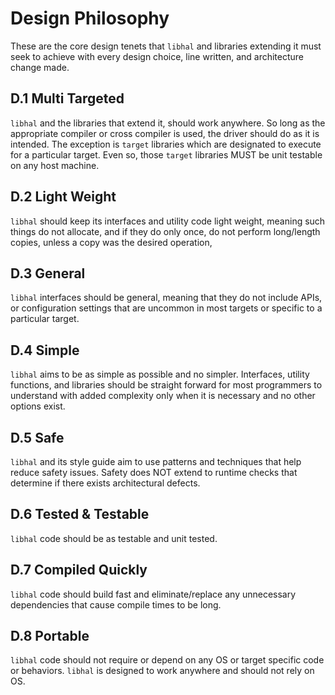 # Design Philosophy

These are the core design tenets that `libhal` and libraries extending it must
seek to achieve with every design choice, line written, and architecture change
made.

## D.1 Multi Targeted

`libhal` and the libraries that extend it, should work anywhere. So long as the
appropriate compiler or cross compiler is used, the driver should do as it is
intended. The exception is `target` libraries which are designated to execute
for a particular target. Even so, those `target` libraries MUST be unit testable
on any host machine.

## D.2 Light Weight

`libhal` should keep its interfaces and utility code light weight, meaning
such things do not allocate, and if they do only once, do not perform
long/length copies, unless a copy was the desired operation,

## D.3 General

`libhal` interfaces should be general, meaning that they do not include APIs, or
configuration settings that are uncommon in most targets or specific to a
particular target.

## D.4 Simple

`libhal` aims to be as simple as possible and no simpler. Interfaces, utility
functions, and libraries should be straight forward for most programmers
to understand with added complexity only when it is necessary and no other
options exist.

## D.5 Safe

`libhal` and its style guide aim to use patterns and techniques that help reduce
safety issues. Safety does NOT extend to runtime checks that determine if there
exists architectural defects.

## D.6 Tested & Testable

`libhal` code should be as testable and unit tested.

## D.7 Compiled Quickly

`libhal` code should build fast and eliminate/replace any unnecessary
dependencies that cause compile times to be long.

## D.8 Portable

`libhal` code should not require or depend on any OS or target specific code or
behaviors. `libhal` is designed to work anywhere and should not rely on OS.
